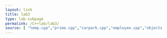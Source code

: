 ```yaml
---
layout: link
title: lab3
type: lab-subpage
permalink: /C++lab/lab3/
source: [ "temp.cpp","prime.cpp","carpark.cpp","employee.cpp","objects.cpp"]
---
```

